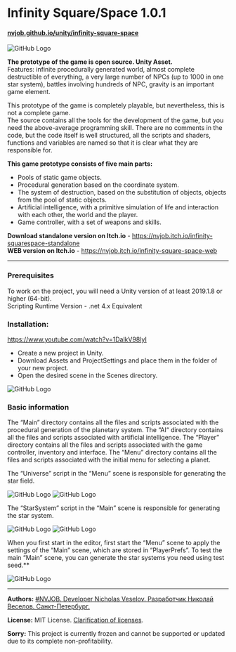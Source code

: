 # Infinity Square/Space 1.0.1
#### [nvjob.github.io/unity/infinity-square-space](https://nvjob.github.io/unity/infinity-square-space)

![GitHub Logo](https://raw.githubusercontent.com/nvjob/nvjob.github.io/master/repo/unity%20assets/infinity%20square%20space/101/pic/10.jpg)

**The prototype of the game is open source. Unity Asset.**<br/>
Features: infinite procedurally generated world, almost complete destructible of everything, a very large number of NPCs (up to 1000 in one star system), battles involving hundreds of NPC, gravity is an important game element.

This prototype of the game is completely playable, but nevertheless, this is not a complete game.<br/>
The source contains all the tools for the development of the game, but you need the above-average programming skill. There are no comments in the code, but the code itself is well structured, all the scripts and shaders, functions and variables are named so that it is clear what they are responsible for.

**This game prototype consists of five main parts:**
- Pools of static game objects.
- Procedural generation based on the coordinate system.
- The system of destruction, based on the substitution of objects, objects from the pool of static objects.
- Artificial intelligence, with a primitive simulation of life and interaction with each other, the world and the player.
- Game controller, with a set of weapons and skills.

**Download standalone version on Itch.io** - https://nvjob.itch.io/infinity-squarespace-standalone <br/>
**WEB version on Itch.io** - https://nvjob.itch.io/infinity-square-space-web

-------------------------------------------------------------------

### Prerequisites
To work on the project, you will need a Unity version of at least 2019.1.8 or higher (64-bit).<br/>
Scripting Runtime Version - .net 4.x Equivalent 

### Installation:
https://www.youtube.com/watch?v=1DalkV98lyI<br/>
- Create a new project in Unity.
- Download Assets and ProjectSettings and place them in the folder of your new project.
- Open the desired scene in the Scenes directory.

![GitHub Logo](https://raw.githubusercontent.com/nvjob/nvjob.github.io/master/repo/unity%20assets/infinity%20square%20space/101/pic/3.png)

### Basic information
The “Main” directory contains all the files and scripts associated with the procedural generation of the planetary system. The “AI“ directory contains all the files and scripts associated with artificial intelligence. The “Player” directory contains all the files and scripts associated with the game controller, inventory and interface. The “Menu” directory contains all the files and scripts associated with the initial menu for selecting a planet.

The “Universe” script in the “Menu” scene is responsible for generating the star field.

![GitHub Logo](https://raw.githubusercontent.com/nvjob/nvjob.github.io/master/repo/unity%20assets/infinity%20square%20space/101/pic/1.png)
![GitHub Logo](https://raw.githubusercontent.com/nvjob/nvjob.github.io/master/repo/unity%20assets/infinity%20square%20space/101/pic/22.jpg)

The “StarSystem” script in the “Main” scene is responsible for generating the star system.

![GitHub Logo](https://raw.githubusercontent.com/nvjob/nvjob.github.io/master/repo/unity%20assets/infinity%20square%20space/101/pic/2.png)
![GitHub Logo](https://raw.githubusercontent.com/nvjob/nvjob.github.io/master/repo/unity%20assets/infinity%20square%20space/101/pic/7.jpg)

When you first start in the editor, first start the “Menu” scene to apply the settings of the “Main” scene, which are stored in “PlayerPrefs”. To test the main “Main” scene, you can generate the star systems you need using test seed.**

![GitHub Logo](https://raw.githubusercontent.com/nvjob/nvjob.github.io/master/repo/unity%20assets/infinity%20square%20space/101/pic/2a.png)

-------------------------------------------------------------------

**Authors:** [#NVJOB. Developer Nicholas Veselov. Разработчик Николай Веселов. Санкт-Петербург.](https://nvjob.github.io)

**License:** MIT License. [Clarification of licenses](https://nvjob.github.io/mit-license).

**Sorry:** This project is currently frozen and cannot be supported or updated due to its complete non-profitability.
